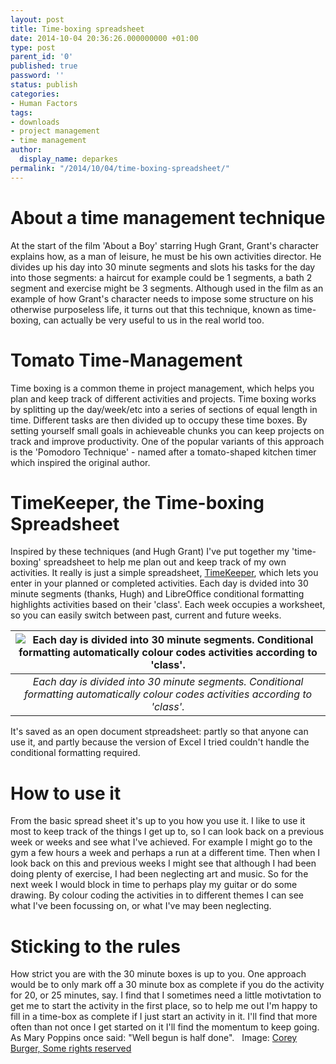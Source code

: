 ```yaml
---
layout: post
title: Time-boxing spreadsheet
date: 2014-10-04 20:36:26.000000000 +01:00
type: post
parent_id: '0'
published: true
password: ''
status: publish
categories:
- Human Factors
tags:
- downloads
- project management
- time management
author:
  display_name: deparkes
permalink: "/2014/10/04/time-boxing-spreadsheet/"
---
```

<h1>About a time management technique</h1>
At the start of the film 'About a Boy' starring Hugh Grant, Grant's character explains how, as a man of leisure, he must be his own activities director.
He divides up his day into 30 minute segments and slots his tasks for the day into those segments: a haircut for example could be 1 segments, a bath 2 segment and exercise might be 3 segments.
Although used in the film as an example of how Grant's character needs to impose some structure on his otherwise purposeless life, it turns out that this technique, known as time-boxing, can actually be very useful to us in the real world too.
<h1>Tomato Time-Management</h1>
Time boxing is a common theme in project management, which helps you plan and keep track of different activities and projects.
Time boxing works by splitting up the day/week/etc into a series of sections of equal length in time. Different tasks are then divided up to occupy these time boxes.
By setting yourself small goals in achieveable chunks you can keep projects on track and improve productivity.
One of the popular variants of this approach is the 'Pomodoro Technique' - named after a tomato-shaped kitchen timer which inspired the original author.
<h1>TimeKeeper, the Time-boxing Spreadsheet</h1>
Inspired by these techniques (and Hugh Grant) I've put together my 'time-boxing' spreadsheet to help me plan out and keep track of my own activities.
It really is just a simple spreadsheet, <a href="{{site.baseurl}}/assets/2014/10/TimeKeeper.ods">TimeKeeper</a>, which lets you enter in your planned or completed activities. Each day is dvided into 30 minute segments (thanks, Hugh) and LibreOffice conditional formatting highlights activities based on their 'class'.
Each week occupies a worksheet, so you can easily switch between past, current and future weeks.



| ![Each day is divided into 30 minute segments. Conditional formatting automatically colour codes activities according to 'class'.]({{site.baseurl}}/assets/2014/10/TimeKeeper2-1024x557.png) |
|:--:|
| *Each day is divided into 30 minute segments. Conditional formatting automatically colour codes activities according to 'class'.* |

It's saved as an open document stpreadsheet: partly so that anyone can use it, and partly because the version of Excel I tried couldn't handle the conditional formatting required.
<h1>How to use it</h1>
From the basic spread sheet it's up to you how you use it. I like to use it most to keep track of the things I get up to, so I can look back on a previous week or weeks and see what I've achieved.
For example I might go to the gym a few hours a week and perhaps a run at a different time.
Then when I look back on this and previous weeks I might see that although I had been doing plenty of exercise, I had been neglecting art and music. So for the next week I would block in time to perhaps play my guitar or do some drawing.
By colour coding the activities in to different themes I can see what I've been focussing on, or what I've may been neglecting.
<h1>Sticking to the rules</h1>
How strict you are with the 30 minute boxes is up to you.
One approach would be to only mark off a 30 minute box as complete if you do the activity for 20, or 25 minutes, say.
I find that I sometimes need a little motivtation to get me to start the activity in the first place, so to help me out I'm happy to fill in a time-box as complete if I just start an activity in it.
I'll find that more often than not once I get started on it I'll find the momentum to keep going. As Mary Poppins once said: "Well begun is half done".
 
Image: <a href="https://www.flickr.com/photos/coreyburger/">Corey Burger, </a><a class="photo-license-url" href="https://creativecommons.org/licenses/by-sa/2.0/" target="_newtab" rel="license cc:license" data-rapid_p="25">Some rights reserved</a>
<div id="yui_3_16_0_1_1412452634513_1807" class="view attribution-view clear-float"></div>

